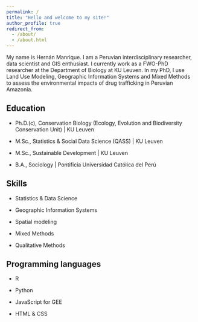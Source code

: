 ```yaml
---
permalink: /
title: "Hello and welcome to my site!"
author_profile: true
redirect_from: 
  - /about/
  - /about.html
---
```


My name is Hernán Manrique. I am a Peruvian interdisciplinary researcher, data scientist and GIS enthusiast. I currently work as a FWO-PhD researcher at the Department of Biology at KU Leuven. In my PhD, I use Land Use Modeling, Geographic Information Systems and Mixed Methods to assess the environmental impacts of drug trafficking in Peruvian Amazonia.

Education
------

<p style="text-align: justify;">
  <ul>
    <li>Ph.D.(c), Conservation Biology (Ecology, Evolution and Biodiversity Conservation Unit) | KU Leuven</li>
  </ul>
</p>
<p style="text-align: justify;">
  <ul>
    <li>M.Sc., Statistics & Social Data Science (QASS) | KU Leuven</li>
  </ul>
</p>
<p style="text-align: justify;">
  <ul>
    <li>M.Sc., Sustainable Development | KU Leuven</li>
  </ul>
</p>
<p style="text-align: justify;">
  <ul>
    <li>B.A., Sociology | Pontificia Universidad Católica del Perú</li>
  </ul>
</p>

Skills
------

<p style="text-align: justify;">
  <ul>
    <li>Statistics & Data Science</li>
  </ul>
</p>
<p style="text-align: justify;">
  <ul>
    <li>Geographic Information Systems</li>
  </ul>
</p>
<p style="text-align: justify;">
  <ul>
    <li>Spatial modeling</li>
  </ul>
</p>
<p style="text-align: justify;">
  <ul>
    <li>Mixed Methods</li>
  </ul>
</p>
<p style="text-align: justify;">
  <ul>
    <li>Qualitative Methods</li>
  </ul>
</p>

Programming languages
------

<p style="text-align: justify;">
  <ul>
    <li>R</li>
  </ul>
</p>
<p style="text-align: justify;">
  <ul>
    <li>Python</li>
  </ul>
</p>
<p style="text-align: justify;">
  <ul>
    <li>JavaScript for GEE</li>
    </ul>
    </p>
<p style="text-align: justify;">
  <ul>
    <li>HTML & CSS</li>
  </ul>
</p>


